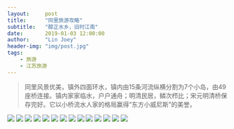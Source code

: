 ```yaml
---
layout:     post
title:      "同里旅游攻略"
subtitle:   "醇正水乡，旧时江南"
date:       2019-01-03 12:00:00
author:     "Lin Joey"
header-img: "img/post.jpg"
tags:
    - 旅游
    - 江苏旅游
---
```


>同里风景优美，镇外四面环水，镇内由15条河流纵横分割为7个小岛，由49座桥连接。镇内家家临水，户户通舟；明清民居，鳞次栉比；宋元明清桥保存完好。它以小桥流水人家的格局赢得“东方小威尼斯”的美誉。

![](https://linjoey-image.oss-cn-beijing.aliyuncs.com/我是驴友-同里旅游攻略_页面_01.jpg)
![](https://linjoey-image.oss-cn-beijing.aliyuncs.com/我是驴友-同里旅游攻略_页面_02.jpg)
![](https://linjoey-image.oss-cn-beijing.aliyuncs.com/我是驴友-同里旅游攻略_页面_03.jpg)
![](https://linjoey-image.oss-cn-beijing.aliyuncs.com/我是驴友-同里旅游攻略_页面_04.jpg)
![](https://linjoey-image.oss-cn-beijing.aliyuncs.com/我是驴友-同里旅游攻略_页面_05.jpg)
![](https://linjoey-image.oss-cn-beijing.aliyuncs.com/我是驴友-同里旅游攻略_页面_06.jpg)
![](https://linjoey-image.oss-cn-beijing.aliyuncs.com/我是驴友-同里旅游攻略_页面_07.jpg)
![](https://linjoey-image.oss-cn-beijing.aliyuncs.com/我是驴友-同里旅游攻略_页面_08.jpg)
![](https://linjoey-image.oss-cn-beijing.aliyuncs.com/我是驴友-同里旅游攻略_页面_09.jpg)
![](https://linjoey-image.oss-cn-beijing.aliyuncs.com/我是驴友-同里旅游攻略_页面_10.jpg)
![](https://linjoey-image.oss-cn-beijing.aliyuncs.com/我是驴友-同里旅游攻略_页面_11.jpg)
![](https://linjoey-image.oss-cn-beijing.aliyuncs.com/我是驴友-同里旅游攻略_页面_12.jpg)
![](https://linjoey-image.oss-cn-beijing.aliyuncs.com/我是驴友-同里旅游攻略_页面_13.jpg)
![](https://linjoey-image.oss-cn-beijing.aliyuncs.com/我是驴友-同里旅游攻略_页面_14.jpg)
